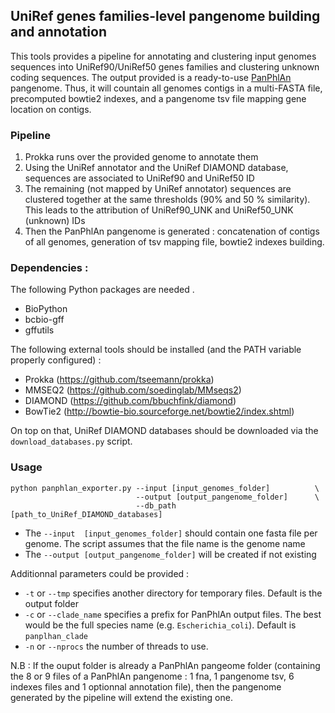 ## UniRef genes families-level pangenome building and annotation

This tools provides a pipeline for annotating and clustering input genomes sequences into UniRef90/UniRef50 genes families and clustering unknown coding sequences.
The output provided is a ready-to-use [PanPhlAn](https://github.com/SegataLab/panphlan) pangenome. Thus, it will countain all genomes contigs in a multi-FASTA file, precomputed bowtie2 indexes, and a pangenome tsv file mapping gene location on contigs.

### Pipeline

1. Prokka runs over the provided genome to annotate them
2. Using the UniRef annotator and the UniRef DIAMOND database, sequences are associated to UniRef90 and UniRef50 ID
3. The remaining (not mapped by UniRef annotator) sequences are clustered together at the same thresholds (90% and 50 % similarity). This leads to the attribution of UniRef90_UNK and UniRef50_UNK (unknown) IDs
4. Then the PanPhlAn pangenome is generated : concatenation of contigs of all genomes, generation of tsv mapping file, bowtie2 indexes building.



### Dependencies :

The following Python packages are needed .
* BioPython
* bcbio-gff
* gffutils

The following external tools should be installed (and the PATH variable properly configured) :
* Prokka (https://github.com/tseemann/prokka)
* MMSEQ2 (https://github.com/soedinglab/MMseqs2)
* DIAMOND (https://github.com/bbuchfink/diamond)
* BowTie2 (http://bowtie-bio.sourceforge.net/bowtie2/index.shtml)

On top on that, UniRef DIAMOND databases should be downloaded via the `download_databases.py` script.


### Usage

```
python panphlan_exporter.py --input [input_genomes_folder]          \
                            --output [output_pangenome_folder]      \
                            --db_path [path_to_UniRef_DIAMOND_databases]
```
* The `--input  [input_genomes_folder]` should contain one fasta file per genome. The script assumes that the file name is the genome name
* The `--output [output_pangenome_folder]` will be created if not existing

Additionnal parameters could be provided :
* `-t` or `--tmp` specifies another directory for temporary files. Default is the output folder
* `-c` or `--clade_name` specifies a prefix for PanPhlAn output files. The best would be the full species name (e.g. `Escherichia_coli`). Default is `panplhan_clade`
* `-n` or `--nprocs` the number of threads to use.

N.B : If the ouput folder is already a PanPhlAn pangeome folder (containing the 8 or 9 files of a PanPhlAn pangenome : 1 fna, 1 pangenome tsv, 6 indexes files and 1 optionnal annotation file), then the pangenome generated by the pipeline will extend the existing one.



